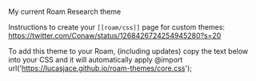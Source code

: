 My current Roam Research theme

Instructions to create your `[[roam/css]]` page for custom themes: https://twitter.com/Conaw/status/1268426724254945280?s=20

To add this theme to your Roam, (including updates) copy the text below into your CSS and it will automatically apply
@import url('https://lucasjace.github.io/roam-themes/core.css');
